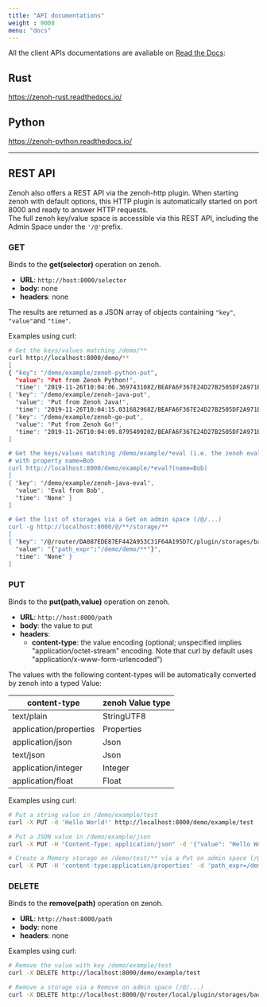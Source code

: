 ```yaml
---
title: "API documentations"
weight : 9000
menu: "docs"
---
```


All the client APIs documentations are avaliable on [Read the Docs](https://readthedocs.org/search/?q=zenoh):

## Rust
https://zenoh-rust.readthedocs.io/

## Python
https://zenoh-python.readthedocs.io/


--------------------

## REST API

Zenoh also offers a REST API via the zenoh-http plugin. When starting zenoh with default options,
this HTTP plugin is automatically started on port 8000 and ready to answer HTTP requests.  
The full zenoh key/value space is accessible via this REST API, including the Admin Space under the `'/@'`prefix.

### GET

Binds to the **get(selector)** operation on zenoh.

- **URL**:     `http://host:8000/selector`
- **body**:    none
- **headers**: none

The results are returned as a JSON array of objects containing `"key"`, `"value"`and `"time"`.

Examples using curl:

```bash
# Get the keys/values matching /demo/**
curl http://localhost:8000/demo/**
[
{ "key": "/demo/example/zenoh-python-put",
  "value": "Put from Zenoh Python!",
  "time": "2019-11-26T10:04:06.369743108Z/BEAFA6F367E24D27B2505DF2A971B21C" },
{ "key": "/demo/example/zenoh-java-put",
  "value": "Put from Zenoh Java!",
  "time": "2019-11-26T10:04:15.031682968Z/BEAFA6F367E24D27B2505DF2A971B21C" },
{ "key": "/demo/example/zenoh-go-put",
  "value": "Put from Zenoh Go!",
  "time": "2019-11-26T10:04:09.879540920Z/BEAFA6F367E24D27B2505DF2A971B21C" }
]

# Get the keys/values matching /demo/example/*eval (i.e. the zenoh eval examples)
# with property name=Bob
curl http://localhost:8000/demo/example/*eval?(name=Bob)
[
{ "key": "/demo/example/zenoh-java-eval",
  "value": "Eval from Bob",
  "time": "None" }
]

# Get the list of storages via a Get on admin space (/@/...)
curl -g http://localhost:8000/@/**/storage/**
[
{ "key": "/@/router/DA087EDE87EF442A953C31F64A195D7C/plugin/storages/backend/memory/storage/mem-storage-1",
  "value": "{"path_expr":"/demo/demo/**"}",
  "time": "None" }
]
```



### PUT

Binds to the **put(path,value)** operation on zenoh.

- **URL**:     `http://host:8000/path`
- **body**:    the value to put
- **headers**: 
   - **content-type**: the value encoding (optional; unspecified implies "application/octet-stream" encoding. Note that curl by default uses "application/x-www-form-urlencoded")

The values with the following content-types will be automatically converted by zenoh into a typed Value:

| content-type             | zenoh Value type |
| ------------------------ | ---------------- |
| text/plain               | StringUTF8       |
| application/properties   | Properties       |
| application/json         | Json             |
| text/json                | Json             |
| application/integer      | Integer          |
| application/float        | Float            |

Examples using curl:

  ```bash
  # Put a string value in /demo/example/test
  curl -X PUT -d 'Hello World!' http://localhost:8000/demo/example/test

  # Put a JSON value in /demo/example/json
  curl -X PUT -H "Content-Type: application/json" -d '{"value": "Hello World!"}' http://localhost:8000/demo/example/test

  # Create a Memory storage on /demo/test/** via a Put on admin space (/@/...)
  curl -X PUT -H 'content-type:application/properties' -d 'path_expr=/demo/test/**' http://localhost:8000/@/router/local/plugin/storages/backend/memory/storage/my-test
  ```

### DELETE

Binds to the **remove(path)** operation on zenoh.

- **URL**:     `http://host:8000/path`
- **body**:    none
- **headers**: none

Examples using curl:

  ```bash
  # Remove the value with key /demo/example/test
  curl -X DELETE http://localhost:8000/demo/example/test

  # Remove a storage via a Remove on admin space (/@/...)
  curl -X DELETE http://localhost:8000/@/router/local/plugin/storages/backend/memory/storage/my-test
  ```

